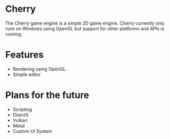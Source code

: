 # Cherry
The Cherry game engine is a simple 2D game engine. Cherry currently only runs on Windows using OpenGL but support for other platforms and APIs is coming. 

# Features
- Rendering using OpenGL
- Simple editor

# Plans for the future
- Scripting
- DirectX
- Vulkan
- Metal
- Custom UI System
